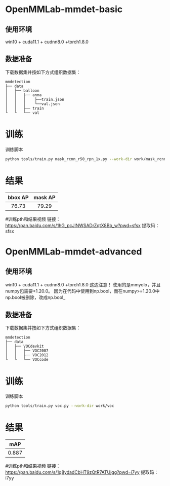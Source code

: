 # OpenMMLab-mmdet-basic
## 使用环境
win10 + cuda11.1 + cudnn8.0 +torch1.8.0

## 数据准备
下载数据集并按如下方式组织数据集：
```shell
mmdetection
├── data
│   ├── balloon
│   │   ├── anna
│   │   │    ├──train.json
│   │   │    └──val.json
│   │   ├── train
└   └   └── val
```
# 训练
训练脚本
```bash
python tools/train.py mask_rcnn_r50_rpn_1x.py --work-dir work/mask_rcnn_r50_fpn_1x
```
# 结果
| bbox AP | mask AP |
| :----:  | :-----: |
|  76.73  |  79.29  |

#训练pth和结果视频
链接：https://pan.baidu.com/s/1hG_pcJlNWSADrZqtX8Bb_w?pwd=sfsx 
提取码：sfsx

# OpenMMLab-mmdet-advanced
## 使用环境
win10 + cuda11.1 + cudnn8.0 +torch1.8.0
这边注意！
使用的是mmyolo，并且numpy包需要<1.20.0。
因为在代码中使用到np.bool，而在numpy>=1.20.0中np.bool被删除，改成np.bool_
## 数据准备
下载数据集并按如下方式组织数据集：
```shell
mmdetection
├── data
│   ├── VOCdevkit
│   │   ├── VOC2007
│   │   ├── VOC2012
└   └   └── VOCcode
```
# 训练
训练脚本
```bash
python tools/train.py voc.py --work-dir work/voc
```
# 结果
| mAP |
|:---:|
|0.887|

#训练pth和结果视频
链接：https://pan.baidu.com/s/1q8ydadCbHT9zQtR7ATUjqg?pwd=i7yy 
提取码：i7yy
